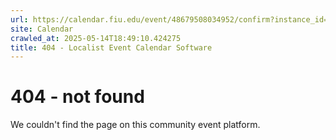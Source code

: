 ```yaml
---
url: https://calendar.fiu.edu/event/48679508034952/confirm?instance_id=48679508035977&return=https%3A%2F%2Fcalendar.fiu.edu%2Fcalendar%3Fevent_types%255B%255D%3D36918157286658
site: Calendar
crawled_at: 2025-05-14T18:49:10.424275
title: 404 - Localist Event Calendar Software
---
```


# 404 - not found
We couldn't find the page on this community event platform.
